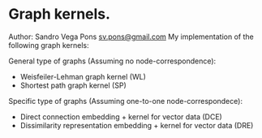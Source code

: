 # Graph kernels.
 
Author: Sandro Vega Pons sv.pons@gmail.com
My implementation of the following graph kernels:

General type of graphs (Assuming no node-correspondence): 
 - Weisfeiler-Lehman graph kernel (WL)
 - Shortest path graph kernel (SP)

Specific type of graphs (Assuming one-to-one node-correspondece):
 - Direct connection embedding + kernel for vector data (DCE)
 - Dissimilarity representation embedding + kernel for vector data (DRE)



